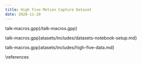 ```yaml
---
title: High Five Motion Capture Dataset
date: 2020-11-20
---
```


talk-macros.gpp}/talk-macros.gpp}

talk-macros.gpp}atasets/includes/datasets-notebook-setup.md}

talk-macros.gpp}atasets/includes/high-five-data.md}

\references
